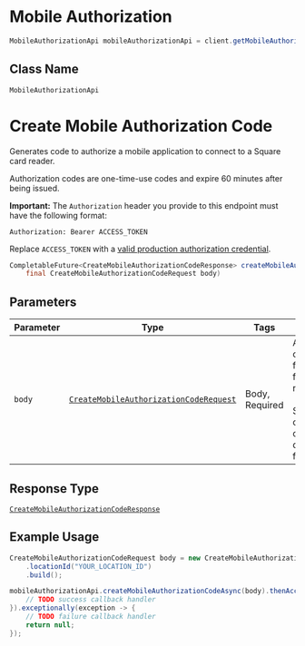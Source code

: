 # Mobile Authorization

```java
MobileAuthorizationApi mobileAuthorizationApi = client.getMobileAuthorizationApi();
```

## Class Name

`MobileAuthorizationApi`


# Create Mobile Authorization Code

Generates code to authorize a mobile application to connect to a Square card reader.

Authorization codes are one-time-use codes and expire 60 minutes after being issued.

__Important:__ The `Authorization` header you provide to this endpoint must have the following format:

```
Authorization: Bearer ACCESS_TOKEN
```

Replace `ACCESS_TOKEN` with a
[valid production authorization credential](https://developer.squareup.com/docs/build-basics/access-tokens).

```java
CompletableFuture<CreateMobileAuthorizationCodeResponse> createMobileAuthorizationCodeAsync(
    final CreateMobileAuthorizationCodeRequest body)
```

## Parameters

| Parameter | Type | Tags | Description |
|  --- | --- | --- | --- |
| `body` | [`CreateMobileAuthorizationCodeRequest`](../../doc/models/create-mobile-authorization-code-request.md) | Body, Required | An object containing the fields to POST for the request.<br><br>See the corresponding object definition for field details. |

## Response Type

[`CreateMobileAuthorizationCodeResponse`](../../doc/models/create-mobile-authorization-code-response.md)

## Example Usage

```java
CreateMobileAuthorizationCodeRequest body = new CreateMobileAuthorizationCodeRequest.Builder()
    .locationId("YOUR_LOCATION_ID")
    .build();

mobileAuthorizationApi.createMobileAuthorizationCodeAsync(body).thenAccept(result -> {
    // TODO success callback handler
}).exceptionally(exception -> {
    // TODO failure callback handler
    return null;
});
```

